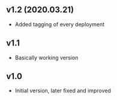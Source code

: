 ## v1.2 (2020.03.21)

* Added tagging of every deployment

## v1.1
    
* Basically working version

## v1.0

* Initial version, later fixed and improved


